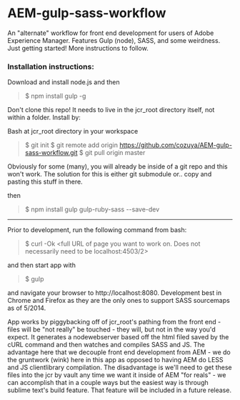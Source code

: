 AEM-gulp-sass-workflow
======================

An "alternate" workflow for front end development for users of Adobe Experience Manager.  Features Gulp (node), SASS, and some weirdness.  Just getting started!  More instructions to follow.

### Installation instructions: ###

Download and install node.js and then

>$ npm install gulp -g

Don't clone this repo!  It needs to live in the jcr_root directory itself, not within a folder.  Install by:

Bash at jcr_root directory in your workspace

>$ git init
>$ git remote add origin https://github.com/cozuya/AEM-gulp-sass-workflow.git
>$ git pull origin master

Obviously for some (many), you will already be inside of a git repo and this won't work.  The solution for this is either git submodule or.. copy and pasting this stuff in there.

then

>$ npm install gulp gulp-ruby-sass --save-dev

---

Prior to development, run the following command from bash:

>$ curl -Ok <full URL of page you want to work on.  Does not necessarily need to be localhost:4503/2>

and then start app with

>$ gulp

and navigate your browser to http://localhost:8080.  Development best in Chrome and Firefox as they are the only ones to support SASS sourcemaps as of 5/2014.

App works by piggybacking off of jcr_root's pathing from the front end - files will be "not really" be touched - they will, but not in the way you'd expect.  It generates a nodewebserver based off the html filed saved by the cURL command and then watches and compiles SASS and JS.  The advantage here that we decouple front end development from AEM - we do the gruntwork (wink) here in this app as opposed to having AEM do LESS and JS clientlibrary compilation.  The disadvantage is we'll need to get these files into the jcr by vault any time we want it inside of AEM "for reals" - we can accomplish that in a couple ways but the easiest way is through sublime text's build feature.  That feature will be included in a future release.